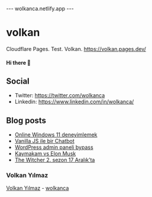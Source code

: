 ---  wolkanca.netlify.app ---
# volkan
Cloudflare Pages. Test. Volkan. https://volkan.pages.dev/

#### Hi there 👋

## Social
- Twitter: https://twitter.com/wolkanca
- Linkedin: https://www.linkedin.com/in/wolkanca/


## Blog posts
<!-- BLOG-POST-LIST:START -->
- [Online Windows 11 deneyimlemek](https://wolkanca.com.tr/online-windows-11-deneyimlemek/)
- [Vanilla JS ile bir Chatbot](https://wolkanca.com.tr/vanilla-js-ile-bir-chatbot/)
- [WordPress admin paneli bypass](https://wolkanca.com.tr/wordpress-admin-paneli-bypass/)
- [Kaymakam vs Elon Musk](https://wolkanca.com.tr/kaymakam-vs-elon-musk/)
- [The Witcher 2. sezon 17 Aralık’ta](https://wolkanca.com.tr/the-witcher-2-sezon-17-aralikta/)
<!-- BLOG-POST-LIST:END -->


### Volkan Yılmaz

[Volkan Yılmaz](https://volkanyilmaz.com.tr/) - [wolkanca](https://wolkanca.com.tr/)

